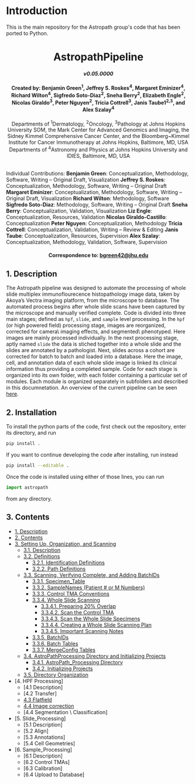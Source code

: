 # Introduction

This is the main repository for the Astropath group's code that has been ported to Python. 

# <div align="center"> AstropathPipeline </div>
#### <div align="center">***v0.05.0000***</div>

#### <div align="center">Created by: Benjamin Green<sup>1</sup>, Jeffrey S. Roskes<sup>4</sup>, Margaret Eminizer<sup>4</sup>, Richard Wilton<sup>4</sup>, Sigfredo Soto-Diaz<sup>2</sup>, Sneha Berry<sup>2</sup>, Elizabeth Engle<sup>2</sup>, Nicolas Giraldo<sup>3</sup>, Peter Nguyen<sup>2</sup>, Tricia Cottrell<sup>3</sup>, Janis Taube1<sup>2,3</sup>, and Alex Szalay<sup>4</sup></div>

 <div align="center">Departments of <sup>1</sup>Dermatology, <sup>2</sup>Oncology, <sup>3</sup>Pathology at Johns Hopkins University SOM, the Mark Center for Advanced Genomics and Imaging, the Sidney Kimmel Comprehensive Cancer Center, and the Bloomberg~Kimmel Institute for Cancer Immunotherapy at Johns Hopkins, Baltimore, MD, USA</div>
 <div align="center"> Departments of <sup>4</sup>Astronomy and Physics at Johns Hopkins University and IDIES, Baltimore, MD, USA</div> 
 <br>
 
Individual Contributions: **Benjamin Green**: Conceptualization, Methodology, Software, Writing – Original Draft, Visualization **Jeffrey S. Roskes**: Conceptualization, Methodology, Software, Writing – Original Draft **Margaret Eminizer**: Conceptualization, Methodology, Software, Writing – Original Draft, Visualization **Richard Wilton**: Methodology, Software **Sigfredo Soto-Diaz**: Methodology, Software, Writing – Original Draft **Sneha Berry**: Conceptualization, Validation, Visualization **Liz Engle**: Conceptualization, Resources, Validation **Nicolas Giraldo-Castillo**: Conceptualization **Peter Nguyen**: Conceptualization, Methodology **Tricia Cottrell**: Conceptualization, Validation, Writing – Review & Editing **Janis Taube**: Conceptualization, Resources, Supervision **Alex Szalay**: Conceptualization, Methodology, Validation, Software, Supervision

#### <div align="center">Correspondence to: bgreen42@jhu.edu</div>

## 1. Description
The Astropath pipeline was designed to automate the processing of whole slide multiplex immunoflourecence histopathology image data, taken by Akoya’s Vectra imaging platform, from the microscope to database. The automated process begins after whole slide scans have been captured by the microscope and manually verified complete. Code is divided into three main stages; defined as ```hpf```, ```slide```, and ```sample``` level processing. In the ```hpf``` (or high powered field) processing stage, images are reorganized, corrected for camera\ imaging effects, and segmented\ phenotyped. Here images are mainly processed individually. In the next processing stage, aptly named ```slide``` the data is stiched together into a whole slide and the slides are annotated by a pathologist. Next, slides across a cohort are corrected for batch to batch and loaded into a database. Here the image, cell, and annotation data of each whole slide image is linked its clinical information thus providing a completed sample. Code for each stage is organized into its own folder, with each folder containing a particular set of modules. Each module is organized separately in subfolders and described in this documnetation. An overview of the current pipeline can be seen [here](https://github.com/AstropathJHU/AstroPathPipeline/blob/main/AstroPathPipeline.pdf).

## 2. Installation

To install the python parts of the code, first check out the repository, enter its directory, and run
```bash
pip install .
```
If you want to continue developing the code after installing, run instead
```bash
pip install --editable .
```

Once the code is installed using either of those lines, you can run
```python
import astropath
```
from any directory.

## 3. Contents
- [1. Description](#1-description "Title")
- [2. Contents](#2-contents "Title")
- [3. Setting Up, Organization, and Scanning](astropath/scans/#3-setting-up-organization-and-scanning "Title")
   - [3.1. Description](astropath/scans/#31-description "Title")
   - [3.2. Definitions](astropath/scans/#32-definitions "Title")
     - [3.2.1. Identification Definitions](astropath/scans/#321-identification-definitions "Title")
     - [3.2.2. Path Definitions](astropath/scans/#322-path-definitions "Title")  
   - [3.3. Scanning, Verifying Complete, and Adding BatchIDs](astropath/scans/#33-scanning-verifying-complete-and-adding-batchids "Title")
     - [3.3.1. Specimen_Table](astropath/scans/#331-specimen_table "Title")
     - [3.3.2. SampleNames (Patient # or M Numbers)](astropath/scans/#332-samplenames-patient--or-m-numbers "Title")
     - [3.3.3. Control TMA Conventions](astropath/scans/#333-control-tma-conventions "Title")
     - [3.3.4. Whole Slide Scanning](astropath/scans/#334-whole-slide-scanning "Title")
       - [3.3.4.1. Preparing 20% Overlap](astropath/scans/#3341-preparing-20-overlap "Title")
       - [3.3.4.2. Scan the Control TMA](astropath/scans/#3342-scan-the-control-tma "Title")
       - [3.3.4.3. Scan the Whole Slide Specimens](astropath/scans/#3343-scan-the-whole-slide-specimens "Title")
       - [3.3.4.4. Creating a Whole Slide Scanning Plan](astropath/scans/#3344-creating-a-whole-slide-scanning-plan "Title")
       - [3.3.4.5. Important Scanning Notes](astropath/scans/#3345-important-scanning-notes "Title")
     - [3.3.5. BatchIDs](astropath/scans/#335-batchids "Title")
     - [3.3.6. Batch Tables](astropath/scans/#336-batch-tables "Title")
     - [3.3.7. MergeConfig Tables](astropath/scans/#337-mergeconfig-tables "Title") 
   - [3.4. AstroPathProcessing Directory and Initializing Projects](astropath/scans/#34-astropathprocessing-directory-and-initializing-projects "Title")
     - [3.4.1. AstroPath_Processing Directory](astropath/scans/#341-astropath_processing-directory "Title")
     - [3.4.2. Initializing Projects](astropath/scans/#342-initializing-projects "Title")
   - [3.5. Directory Organization](astropath/scans/#35-directory-organization "Title")
 - [4. HPF Processing]
   - [4.1 Description]
   - [4.2 Transfer]
   - [4.3 Flatfield](astropath/hpfs/flatfielding/)
   - [4.4 Image correction](astropath/hpfs/image_correction/)
   - [4.4 Segmentation \ Classification]
 - [5. Slide_Processing]
   - [5.1 Description]
   - [5.2 Align]
   - [5.3 Annotations]
   - [5.4 Cell Geometries]
 - [6. Sample_Processing]
   - [6.1 Description]
   - [6.2 Control TMAs]
   - [6.3 Calibration]
   - [6.4 Upload to Database]
